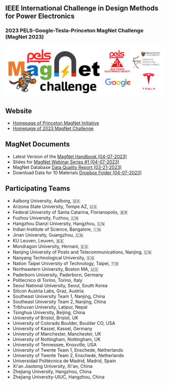 ## IEEE International Challenge in Design Methods for Power Electronics
### 2023 PELS-Google-Tesla-Princeton MagNet Challenge (MagNet 2023)
<img src="img/mclogo.jpg" width="1500">

## Website

- [Homepage of Princeton MagNet Initiative](https://mag-net.princeton.edu/)
- [Homepage of 2023 MagNet Challenge](https://minjiechen.github.io/magnetchallenge/)

## MagNet Documents

- Latest Version of the [MagNet Handbook (04-07-2023)](docs/handbook.pdf)
- Slides for [MagNet Webinar Series #1 (04-07-2023)](docs/webinar.pdf)
- MagNet Database [Data Quality Report (03-21-2023)](docs/dataquality.pdf)
- Download Data for 10 Materials [Dropbox Folder (04-07-2023)](https://www.dropbox.com/sh/yk3rsinvsj831a7/AAAC6vPwXSJgruxmq0EbNvrVa?dl=0)

## Participating Teams

- Aalborg University, Aalborg, 🇩🇰
- Arizona State University, Tempe AZ, 🇺🇸
- Federal University of Santa Catarina, Florianopolis, 🇧🇷
- Fuzhou University, Fuzhou, 🇨🇳
- Hangzhou Dianzi University, Hangzhou, 🇨🇳
- Indian Institute of Science, Bangalore, 🇮🇳
- Jinan University, Guangzhou, 🇨🇳
- KU Leuven, Leuven, 🇧🇪
- Mondragon University, Hernani, 🇪🇸
- Nanjing University of Posts and Telecommunications, Nanjing, 🇨🇳
- Nanyang Technological University, 🇸🇬
- Nation Taipei University of Technology, Taipei, 🇹🇼
- Northeastern University, Boston MA, 🇺🇸
- Paderborn University, Paderborn, Germany
- Politecnico di Torino, Torino, Italy
- Seoul National University, Seoul, South Korea
- Silicon Austria Labs, Graz, Austria
- Southeast University Team 1, Nanjing, China
- Southeast University Team 2, Nanjing, China
- Tribhuvan University, Latipur, Nepal
- Tsinghua University, Beijing, China
- University of Bristol, Bristol, UK
- University of Colorado Boulder, Boulder CO, USA
- University of Kassel, Kassel, Germany
- University of Manchester, Manchester, UK
- University of Nottingham, Nottingham, UK
- University of Tennessee, Knoxville, USA
- University of Twente Team 1, Enschede, Netherlands
- University of Twente Team 2, Enschede, Netherlands
- Universidad Politécnica de Madrid, Madrid, Spain
- Xi'an Jiaotong University, Xi'an, China
- Zhejiang University, Hangzhou, China
- Zhejiang University-UIUC, Hangzhou, China

